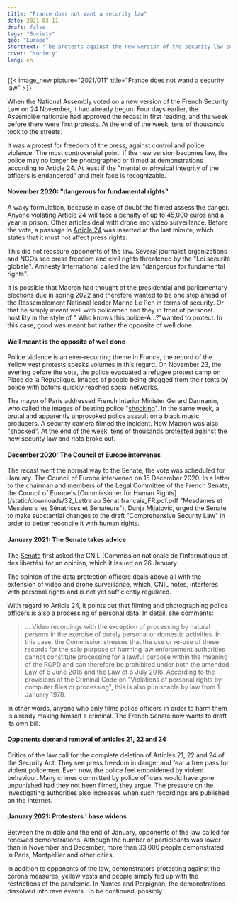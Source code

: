 ```yaml
---
title: "France does not want a security law"
date: 2021-03-11
draft: false
tags: "Society"
geo: "Europe"
shorttext: "The protests against the new version of the security law continue. Critics see civil and media rights at risk."
cover: "society"
lang: en
---
```


{{< image_new picture="2021/011" title="France does not wand a security law" >}}

When the National Assembly voted on a new version of the French Security Law on 24 November, it had already begun.  Four days earlier, the Assemblée nationale had approved the recast in first reading, and the week before there were first protests. At the end of the week, tens of thousands took to the streets.

It was a protest for freedom of the press, against control and police violence. The most controversial point: if the new version becomes law, the police may no longer be photographed or filmed at demonstrations according to Article 24. At least if the "mental or physical integrity of the officers is endangered" and their face is recognizable.

#### November 2020: "dangerous for fundamental rights"

A waxy formulation, because in case of doubt the filmed assess the danger. Anyone violating Article 24 will face a penalty of up to 45,000 euros and a year in prison. Other articles deal with drone and video surveillance. Before the vote, a passage in [Article 24](https://www.tagesschau.de/ausland/sicherheitsgesetz-frankreich-101.html "Mach Dir kein Bild") was inserted at the last minute, which states that it must not affect press rights.

This did not reassure opponents of the law. Several journalist organizations and NGOs see press freedom and civil rights threatened by the "Loi sécurité globale". Amnesty International called the law "dangerous for fundamental rights".

It is possible that Macron had thought of the presidential and parliamentary elections due in spring 2022 and therefore wanted to be one step ahead of the Rassemblement National leader Marine Le Pen in terms of security. Or that he simply meant well with policemen and they in front of personal hostility in the style of " Who knows this police-A...?"wanted to protect. In this case, good was meant but rather the opposite of well done.

#### Well meant is the opposite of well done

Police violence is an ever-recurring theme in France, the record of the Yellow vest protests speaks volumes in this regard. On November 23, the evening before the vote, the police evacuated a refugee protest camp on Place de la République. Images of people being dragged from their tents by police with batons quickly reached social networks.

The mayor of Paris addressed French Interior Minister Gerard Darmanin, who called the images of beating police "[shocking](https://www.zeit.de/news/2020-11/27/polizeigwalt-macron-schockiert-ueber-brutales-video "Polizeigewalt in Frankreich: Schock über brutales Video")". In the same week, a brutal and apparently unprovoked police assault on a black music producers. A security camera filmed the incident. Now Macron was also "shocked". At the end of the week, tens of thousands protested against the new security law and riots broke out.

#### December 2020: The Council of Europe intervenes

The recast went the normal way to the Senate, the vote was scheduled for January. The Council of Europe intervened on 15 December 2020. In a letter to the chairman and members of the Legal Committee of the French Senate, the Council of Europe's [Commissioner for Human Rights](/static/downloads/32_Lettre au Sénat français_FR.pdf.pdf "Mesdames et Messieurs les Sénatrices et Sénateurs"), Dunja Mijatović, urged the Senate to make substantial changes to the draft "Comprehensive Security Law" in order to better reconcile it with human rights.

#### January 2021: The Senate takes advice

The [Senate](https://www.cnil.fr/fr/la-cnil-rend-son-avis-sur-la-proposition-de-loi-securite-globale "La CNIL rend son avis sur la proposition de loi sécurité globale") first asked the CNIL (Commission nationale de l'informatique et des libertés) for an opinion, which it issued on 26 January. 

The opinion of the data protection officers deals above all with the extension of video and drone surveillance, which, CNIL notes, interferes with personal rights and is not yet sufficiently regulated.

With regard to Article 24, it points out that filming and photographing police officers is also a processing of personal data. In detail, she comments:

> ... Video recordings with the exception of processing by natural persons in the exercise of purely personal or domestic activities. In this case, the Commission stresses that the use or re-use of these records for the sole purpose of harming law enforcement authorities cannot constitute processing for a lawful purpose within the meaning of the RGPD and can therefore be prohibited under both the amended Law of 6 June 2016 and the Law of 6 July 2016. According to the provisions of the Criminal Code on "Violations of personal rights by computer files or processing", this is also punishable by law from 1 January 1978.

In other words, anyone who only films police officers in order to harm them is already making himself a criminal. The French Senate now wants to draft its own bill.

#### Opponents demand removal of articles 21, 22 and 24

Critics of the law call for the complete deletion of Articles 21, 22 and 24 of the Security Act. They see press freedom in danger and fear a free pass for violent policemen. Even now, the police feel emboldened by violent behaviour. Many crimes committed by police officers would have gone unpunished had they not been filmed, they argue. The pressure on the investigating authorities also increases when such recordings are published on the Internet.

#### January 2021: Protesters ' base widens

Between the middle and the end of January, opponents of the law called for renewed demonstrations. Although the number of participants was lower than in November and December, more than 33,000 people demonstrated in Paris, Montpellier and other cities.

In addition to opponents of the law, demonstrators protesting against the corona measures, yellow vests and people simply fed up with the restrictions of the pandemic. In Nantes and Perpignan, the demonstrations dissolved into rave events. To be continued, possibly.
